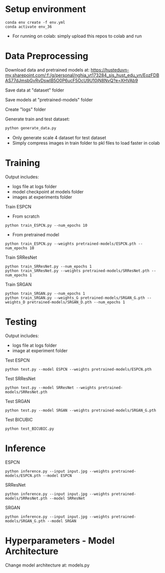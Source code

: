 Setup environment
===
```
conda env create -f env.yml
conda activate env_36
```
- For running on colab: simply upload this repos to colab and run

Data Preprocessing
===
Download data and pretrained models at: https://husteduvn-my.sharepoint.com/:f:/g/personal/nghia_vt173284_sis_hust_edu_vn/EozFDBAS77dJmsbGvRvDswIB5O0P6ucF5OcU9U10jN8NvQ?e=XHVAb9

Save data at "dataset" folder

Save models at "pretrained-models" folder

Create "logs" folder

Generate train and test dataset:
```bash
python generate_data.py
```
- Only generate scale 4 dataset for test dataset
- Simply compress images in train folder to pkl files to load faster in colab

Training
===
Output includes:
- logs file at logs folder
- model checkpoint at models folder
- images at experiments folder

Train ESPCN
- From scratch
```
python train_ESPCN.py --num_epochs 10
```
- From pretrained model
```
python train_ESPCN.py --weights pretrained-models/ESPCN.pth --num_epochs 10
```
Train SRResNet

```
python train_SRResNet.py --num_epochs 1
python train_SRResNet.py --weights pretrained-models/SRResNet.pth --num_epochs 1
```
Train SRGAN
```
python train_SRGAN.py --num_epochs 1
python train_SRGAN.py --weights_G pretrained-models/SRGAN_G.pth --weights_D pretrained-models/SRGAN_D.pth --num_epochs 1
```
Testing
===
Output includes:
- logs file at logs folder
- image at experiment folder

Test ESPCN
```
python test.py --model ESPCN --weights pretrained-models/ESPCN.pth
```
Test SRResNet
```
python test.py --model SRResNet --weights pretrained-models/SRResNet.pth
```
Test SRGAN
```
python test.py --model SRGAN --weights pretrained-models/SRGAN_G.pth
```
Test BICUBIC
```
python test_BICUBIC.py
```
Inference
===
ESPCN
```
python inference.py --input input.jpg --weights pretrained-models/ESPCN.pth --model ESPCN
```
SRResNet
```
python inference.py --input input.jpg --weights pretrained-models/SRResNet.pth --model SRResNet
```
SRGAN
```
python inference.py --input input.jpg --weights pretrained-models/SRGAN_G.pth --model SRGAN
```
Hyperparameters - Model Architecture
===
Change model architecture at: models.py
